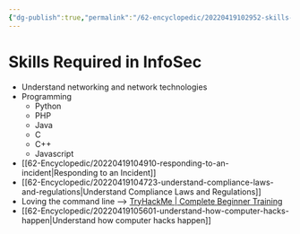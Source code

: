 ```yaml
---
{"dg-publish":true,"permalink":"/62-encyclopedic/20220419102952-skills-required-in-infosec/","dgHomeLink":true,"dgPassFrontmatter":false}
---
```



# Skills Required in InfoSec

- Understand networking and network technologies
- Programming
  - Python
  - PHP
  - Java
  - C
  - C++
  - Javascript
- [[62-Encyclopedic/20220419104910-responding-to-an-incident|Responding to an Incident]]
- [[62-Encyclopedic/20220419104723-understand-compliance-laws-and-regulations|Understand Compliance Laws and Regulations]]
- Loving the command line --> [TryHackMe | Complete Beginner Training](https://tryhackme.com/path/outline/beginner)
- [[62-Encyclopedic/20220419105601-understand-how-computer-hacks-happen|Understand how computer hacks happen]]
